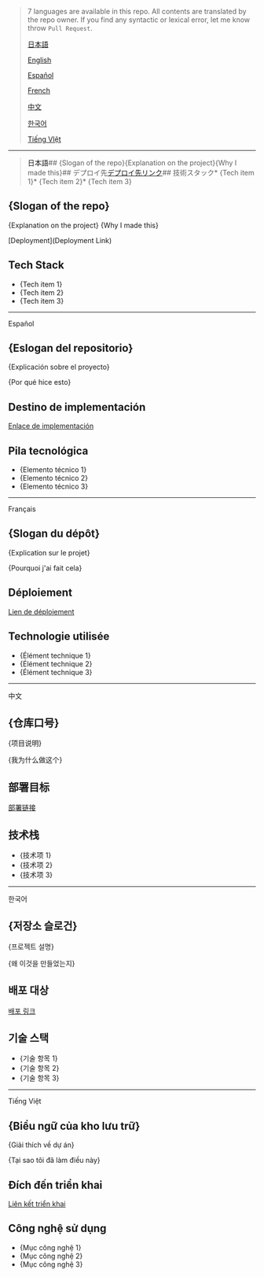 > 7 languages are available in this repo. All contents are translated by the repo owner. If you find any syntactic or lexical error, let me know throw `Pull Request`.
>
> [日本語](#ja)
>
> [English](#en)
>
> [Español](#es)
>
> [French](#fr)
>
> [中文](#zh)
>
> [한국어](#ko)
>
> [Tiếng VIệt](#vi)

---

> <a name="ja">日本語</a>## {Slogan of the repo}{Explanation on the project}{Why I made this}## デプロイ先[デプロイ先リンク]({URL})## 技術スタック* {Tech item 1}* {Tech item 2}* {Tech item 3}
## {Slogan of the repo}
{Explanation on the project}
{Why I made this}

[Deployment](Deployment Link)
## Tech Stack
* {Tech item 1}
* {Tech item 2}
* {Tech item 3}

---

<a name="es">Español</a>

## {Eslogan del repositorio}

{Explicación sobre el proyecto}

{Por qué hice esto}

## Destino de implementación
[Enlace de implementación]({URL})

## Pila tecnológica
* {Elemento técnico 1}
* {Elemento técnico 2}
* {Elemento técnico 3}

---

<a name="fr">Français</a>

## {Slogan du dépôt}

{Explication sur le projet}

{Pourquoi j'ai fait cela}

## Déploiement
[Lien de déploiement]({URL})

## Technologie utilisée
* {Élément technique 1}
* {Élément technique 2}
* {Élément technique 3}

---

<a name="zh">中文</a>

## {仓库口号}

{项目说明}

{我为什么做这个}

## 部署目标
[部署链接]({URL})

## 技术栈
* {技术项 1}
* {技术项 2}
* {技术项 3}

---

<a name="ko">한국어</a>

## {저장소 슬로건}

{프로젝트 설명}

{왜 이것을 만들었는지}

## 배포 대상
[배포 링크]({URL})

## 기술 스택
* {기술 항목 1}
* {기술 항목 2}
* {기술 항목 3}

---

<a name="vi">Tiếng Việt</a>

## {Biểu ngữ của kho lưu trữ}

{Giải thích về dự án}

{Tại sao tôi đã làm điều này}

## Đích đến triển khai
[Liên kết triển khai]({URL})

## Công nghệ sử dụng
* {Mục công nghệ 1}
* {Mục công nghệ 2}
* {Mục công nghệ 3}

